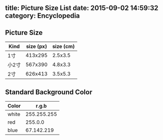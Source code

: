 title: Picture Size List
date: 2015-09-02 14:59:32
category: Encyclopedia
---

## Picture Size

Kind  | size (px) | size (cm)
----- | --------- | ---------
1寸   | 413x295    | 2.5x3.5
小2寸 | 567x390    | 4.8x3.3
2寸   | 626x413    | 3.5x5.3

## Standard Background Color

Color | r.g.b
----- | -----
white | 255.255.255
red   | 255.0.0
blue  | 67.142.219
